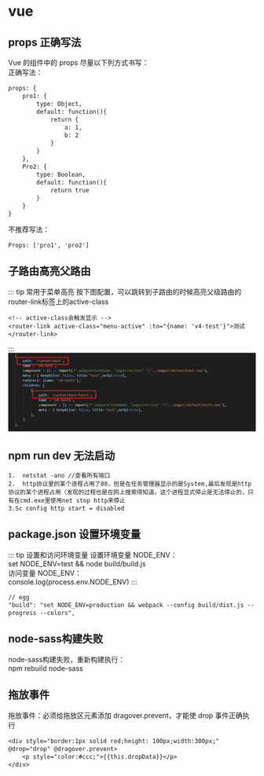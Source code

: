 # vue

## props 正确写法

Vue 的组件中的 props 尽量以下列方式书写：  
正确写法：
```
props: {
    pro1: {
        type: Object,
        default: function(){
            return {
                a: 1,
                b: 2
            }
        }
    },
    Pro2: {
        type: Boolean,
        default: function(){
            return true
        }
    }
}
```
不推荐写法：
```
Props: ['pro1', 'pro2']
```
## 子路由高亮父路由
::: tip 常用于菜单高亮
按下图配置，可以跳转到子路由的时候高亮父级路由的router-link标签上的active-class
```
<!-- active-class会触发显示 -->
<router-link active-class="menu-active" :to="{name: 'v4-test'}">测试</router-link>
```
:::
![图片alt](../.vuepress/public/img/1.png "图片title")


## npm run dev 无法启动

```
1.  netstat -ano //查看所有端口
2.  http协议里的某个进程占用了80，但是在任务管理器显示的是System,最后发现是http协议的某个进程占用（发现的过程也是在网上搜索得知道，这个进程显式停止是无法停止的，只有在cmd.exe里使用net stop http来停止
3.Sc config http start = disabled
```

## package.json 设置环境变量

::: tip 设置和访问环境变量
设置环境变量 NODE_ENV：  
set NODE_ENV=test && node build/build.js  
访问变量 NODE_ENV：  
console.log(process.env.NODE_ENV)
:::

```
// egg
"build": "set NODE_ENV=production && webpack --config build/dist.js --progress --colors",
```

## node-sass构建失败
node-sass构建失败，重新构建执行：  
npm rebuild node-sass

## 拖放事件
拖放事件：必须给拖放区元素添加 dragover.prevent，才能使 drop 事件正确执行
```
<div style="border:1px solid red;height: 100px;width:300px;" @drop="drop" @dragover.prevent>
    <p style="color:#ccc;">{{this.dropData}}</p>
</div>
```